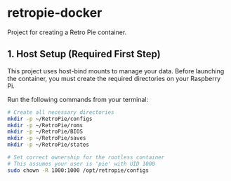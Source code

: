 # retropie-docker
Project for creating a Retro Pie container.

## 1. Host Setup (Required First Step)

This project uses host-bind mounts to manage your data. Before launching the container, you must create the required directories on your Raspberry Pi.

Run the following commands from your terminal:

```bash
# Create all necessary directories
mkdir -p ~/RetroPie/configs
mkdir -p ~/RetroPie/roms
mkdir -p ~/RetroPie/BIOS
mkdir -p ~/RetroPie/saves
mkdir -p ~/RetroPie/states

# Set correct ownership for the rootless container
# This assumes your user is 'pie' with UID 1000
sudo chown -R 1000:1000 /opt/retropie/configs
